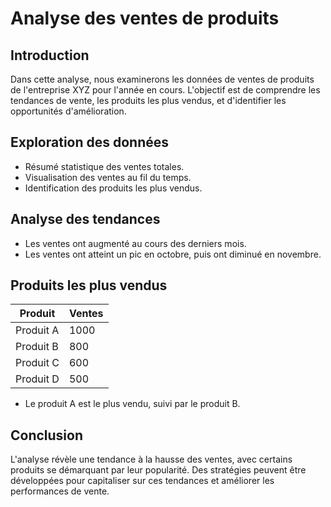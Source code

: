 # Analyse des ventes de produits

## Introduction

Dans cette analyse, nous examinerons les données de ventes de produits de l'entreprise XYZ pour l'année en cours. L'objectif est de comprendre les tendances de vente, les produits les plus vendus, et d'identifier les opportunités d'amélioration.

## Exploration des données

- Résumé statistique des ventes totales.
- Visualisation des ventes au fil du temps.
- Identification des produits les plus vendus.

## Analyse des tendances

- Les ventes ont augmenté au cours des derniers mois.
- Les ventes ont atteint un pic en octobre, puis ont diminué en novembre.

## Produits les plus vendus

| Produit   | Ventes |
|-----------|--------|
| Produit A | 1000   |
| Produit B | 800    |
| Produit C | 600    |
| Produit D | 500    |

- Le produit A est le plus vendu, suivi par le produit B.

## Conclusion

L'analyse révèle une tendance à la hausse des ventes, avec certains produits se démarquant par leur popularité. Des stratégies peuvent être développées pour capitaliser sur ces tendances et améliorer les performances de vente.
